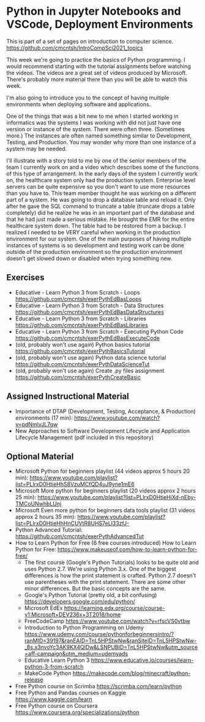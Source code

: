 # Python in Jupyter Notebooks and VSCode, Deployment Environments

This is part of a set of pages on introduction to computer science. https://github.com/cmcntsh/IntroCompSci2021_topics

This week we're going to practice the basics of Python programming. I would recommend starting with the tutorial assignments before watching the videos. The videos are a great set of videos produced by Microsoft. There's probably more material there than you will be able to watch this week.

I'm also going to introduce you to the concept of having multiple environments when deploying software and applications.

One of the things that was a bit new to me when I started working in informatics was the systems I was working with did not just have one version or instance of the system. There were often three. (Sometimes more.) The instances are often named something similar to Development, Testing, and Production. You may wonder why more than one instance of a system may be needed. 

I'll illustrate with a story told to me by one of the senior members of the team I currently work on and a video which describes some of the functions of this type of arrangement. In the early days of the system I currently work on, the healthcare system only had the production system. Enterprise level servers can be quite expensive so you don't want to use more resources than you have to. This team member thought he was working on a different part of a system. He was going to drop a database table and reload it. Only after he gave the SQL command to truncate a table (truncate drops a table completely) did he realize he was in an important part of the database and that he had just made a serious mistake. He brought the EMR for the entire healthcare system down. The table had to be restored from a backup. I realized I needed to be VERY careful when working in the production environment for our system. One of the main purposes of having multiple instances of systems is so development and testing work can be done outside of the production environment so the production environment doesn't get slowed down or disabled when trying something new.

## Exercises

* Educative - Learn Python 3 from Scratch - Loops https://github.com/cmcntsh/exerPythEdBasLoops
* Educative - Learn Python 3 from Scratch - Data Structures https://github.com/cmcntsh/exerPythEdBasDataStructures
* Educative - Learn Python 3 from Scratch - Libraries https://github.com/cmcntsh/exerPythEdBasLibraries
* Educative - Learn Python 3 from Scratch - Executing Python Code https://github.com/cmcntsh/exerPythEdBasExecuteCode
* (old, probably won't use again) Python basics tutorial https://github.com/cmcntsh/exerPythBasicsTutorial
* (old, probably won't use again) Python data science tutorial https://github.com/cmcntsh/exerPythDataScienceTut
* (old, probably won't use again) Create .py files assignment https://github.com/cmcntsh/exerPythCreateBasic

## Assigned Instructional Material

* Importance of DTAP (Development, Testing, Acceptance, & Production) environments (17 min): https://www.youtube.com/watch?v=pdNmlvJL7qw
* New Approaches to Software Development Lifecycle and Application Lifecycle Management (pdf included in this repository)

## Optional Material

* Microsoft Python for beginners playlist (44 videos approx 5 hours 20 min): https://www.youtube.com/playlist?list=PLlrxD0HtieHhS8VzuMCfQD4uJ9yne1mE6
* Microsoft More python for beginners playlist (20 videos approx 2 hours 25 min): https://www.youtube.com/playlist?list=PLlrxD0HtieHiXd-nEby-TMCoUNwhbLUnj
* Microsoft Even more python for beginners data tools playlist (31 videos approx 2 hours 35 min): https://www.youtube.com/playlist?list=PLlrxD0HtieHhHnCUVtR8UHS7eLl33zfJ-
* Python Advanced Tutorial: https://github.com/cmcntsh/exerPythAdvancedTut
* How to Learn Python for Free (6 free courses introduced) How to Learn Python for Free: https://www.makeuseof.com/how-to-learn-python-for-free/
  * The first course (Google's Python Tutorials) looks to be quite old and uses Python 2.7. We're using Python 3.x. One of the biggest differences is how the print statement is crafted. Python 2.7 doesn't use parentheses with the print statement. There are some other minor differences. But the basic concepts are the same.
  * Google's Python Tutorial (pretty old, a bit confusing) https://developers.google.com/edu/python/
  * Microsoft EdEx https://learning.edx.org/course/course-v1:Microsoft+DEV236x+3T2018/home
  * FreeCodeCamp https://www.youtube.com/watch?v=rfscVS0vtbw
  * Introduction to Python Programming on Udemy https://www.udemy.com/course/pythonforbeginnersintro/?ranMID=39197&ranEAID=TnL5HPStwNw&ranSiteID=TnL5HPStwNw-_8s.x3nvoYc3AK9KX4QlDw&LSNPUBID=TnL5HPStwNw&utm_source=aff-campaign&utm_medium=udemyads
  * Educative Learn Python 3 https://www.educative.io/courses/learn-python-3-from-scratch
  * MakeCode Python https://makecode.com/blog/minecraft/python-release
* Free Python course on Scrimba https://scrimba.com/learn/python
* Free Python and Pandas courses on Kaggle https://www.kaggle.com/learn
* Free Python course on Coursera https://www.coursera.org/specializations/python
